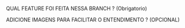  QUAL FEATURE FOI FEITA NESSA BRANCH ? (Obrigatorio)


ADICIONE IMAGENS PARA FACILITAR O ENTENDIMENTO ? (OPCIONAL)
